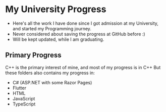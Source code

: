 # My University Progress
- Here's all the work I have done since I got admission at my University, and started my Programming journey.
- Never considered about saving the progress at GitHub before :)
- Will be kept updated, while I am graduating.

## Primary Progress
C++ is the primary interest of mine, and most of my progress is in C++
But these folders also contains my progress in:
- C# (ASP.NET with some Razor Pages)
- Flutter
- HTML
- JavaScript
- TypeScript